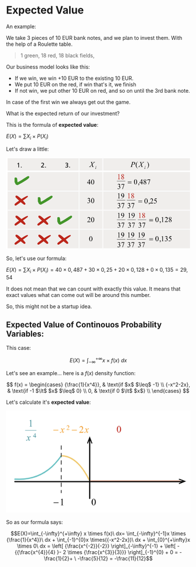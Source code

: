 # Expected Value

An example:

We take 3 pieces of 10 EUR bank notes, and we plan to invest them. With the help of a Roulette table.

> 1 green, 18 red, 18 black fields,

Our business model looks like this:
- If we win, we win +10 EUR to the existing 10 EUR.
- We put 10 EUR on the red, if win that's it, we finish
- If not win, we put other 10 EUR on red, and so on until the 3rd bank note.

In case of the first win we always get out the game.

What is the expected return of our investment?

This is the formula of **expected value**:

$E(X)=\sum X_i \times P(X_i)$

Let's draw a little:

![Expected Value](https://github.com/ernestdolog/probability-theory/blob/main/assets/expected_value_1.png)

So, let's use our formula:

$E(X)=\sum X_i \times P(X_i) = 40 \times 0,487 + 30 \times 0,25 + 20 \times 0,128 + 0 \times 0,135 = 29,54$

It does not mean that we can count with exactly this value. It means that exact values what can come out will be around this number.

So, this might not be a startup idea.

## Expected Value of Continouos Probability Variables:

This case:

$$E(X)=\int_{-\infty}^{+\infty} x \times f(x)\ dx$$

Let's see an example... here is a $f(x)$ density function:

$$   f(x) =
\begin{cases}
{\frac{1}{x^4}},  & \text{if $x$ $\leq$ -1} \\
{-x^2-2x}, & \text{if -1 $\lt$ $x$ $\leq$ 0} \\
0,  & \text{if 0 $\lt$ $x$} \\
\end{cases} $$

Let's calculate it's **expected value**:

![Expected Value Density Function](https://github.com/ernestdolog/probability-theory/blob/main/assets/expected_value_2.png)

So as our formula says:

$$E(X)=\int_{-\infty}^{+\infty} x \times f(x)\ dx= \int_{-\infty}^{-1}x \times {\frac{1}{x^4}}\ dx + \int_{-1}^{0}x \times({-x^2-2x})\ dx +  \int_{0}^{+\infty}x \times 0\ dx = \left[ {\frac{x^{-2}}{-2}} \right]_{-\infty}^{-1} + \left[ -{{\frac{x^{4}}{4} }- 2 \times {\frac{x^{3}}{3}}} \right]_{-1}^{0} + 0 = -\frac{1}{2}+ \ -\frac{5}{12} = -\frac{11}{12}$$


